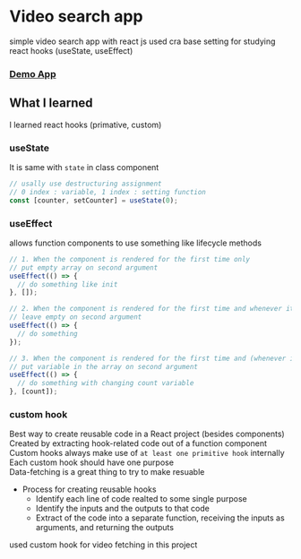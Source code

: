 # Video search app

simple video search app with react js
used cra base setting
for studying react hooks (useState, useEffect)

### [Demo App](https://search-video-mindflip.netlify.app/)

## What I learned

I learned react hooks (primative, custom)

### useState

It is same with `state` in class component

```js
// usally use destructuring assignment
// 0 index : variable, 1 index : setting function
const [counter, setCounter] = useState(0);
```

### useEffect

allows function components to use something like lifecycle methods

```js
// 1. When the component is rendered for the first time only
// put empty array on second argument
useEffect(() => {
  // do something like init
}, []);

// 2. When the component is rendered for the first time and whenever it rerenders
// leave empty on second argument
useEffect(() => {
  // do something
});

// 3. When the component is rendered for the first time and (whenever it rerenders and some piece of data has changed)
// put variable in the array on second argument
useEffect(() => {
  // do something with changing count variable
}, [count]);
```

### custom hook

Best way to create reusable code in a React project (besides components)  
Created by extracting hook-related code out of a function component  
Custom hooks always make use of `at least one primitive hook` internally  
Each custom hook should have one purpose  
Data-fetching is a great thing to try to make resuable

- Process for creating reusable hooks
  - Identify each line of code realted to some single purpose
  - Identify the inputs and the outputs to that code
  - Extract of the code into a separate function, receiving the inputs as arguments, and returning the outputs

used custom hook for video fetching in this project
